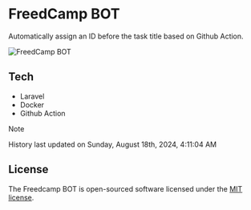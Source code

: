 # FreedCamp BOT

Automatically assign an ID before the task title based on Github Action.

![FreedCamp BOT](https://repository-images.githubusercontent.com/737932867/7d34798b-2680-471c-b089-a78a718d3d6a)

## Tech

- Laravel
- Docker
- Github Action

> [!NOTE]  
> History last updated on Sunday, August 18th, 2024, 4:11:04 AM

## License

The Freedcamp BOT is open-sourced software licensed under the [MIT license](https://opensource.org/licenses/MIT).
